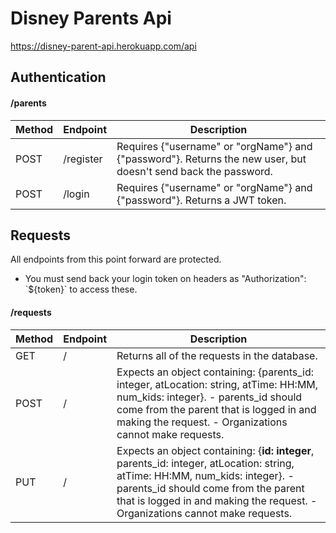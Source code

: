 # Disney Parents Api

https://disney-parent-api.herokuapp.com/api

## Authentication

#### /parents

| Method | Endpoint  | Description                                                                                                    |
| ------ | --------- | -------------------------------------------------------------------------------------------------------------- |
| POST   | /register | Requires {"username" or "orgName"} and {"password"}. Returns the new user, but doesn't send back the password. |
| POST   | /login    | Requires {"username" or "orgName"} and {"password"}. Returns a JWT token.                                      |

## Requests

All endpoints from this point forward are protected.

- You must send back your login token on headers as "Authorization": \`\$\{token\}\` to access these.

#### /requests

| Method | Endpoint | Description                                                                                                                                                                                                                                          |
| ------ | -------- | ---------------------------------------------------------------------------------------------------------------------------------------------------------------------------------------------------------------------------------------------------- |
| GET    | /        | Returns all of the requests in the database.                                                                                                                                                                                                         |
| POST   | /        | Expects an object containing: {parents_id: integer, atLocation: string, atTime: HH:MM, num_kids: integer}. - parents_id should come from the parent that is logged in and making the request. - Organizations cannot make requests.                  |
| PUT    | /        | Expects an object containing: {**id: integer**, parents_id: integer, atLocation: string, atTime: HH:MM, num_kids: integer}. - parents_id should come from the parent that is logged in and making the request. - Organizations cannot make requests. |

